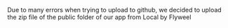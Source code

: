 Due to many errors when trying to upload to github, we decided to upload the zip file of the public folder of our app from Local by Flyweel
